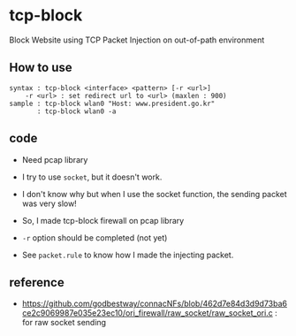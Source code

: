 # tcp-block
Block Website using TCP Packet Injection on out-of-path environment

## How to use
```
syntax : tcp-block <interface> <pattern> [-r <url>]
    -r <url> : set redirect url to <url> (maxlen : 900)
sample : tcp-block wlan0 "Host: www.president.go.kr"
       : tcp-block wlan0 -a
```

## code
* Need pcap library
* I try to use `socket`, but it doesn't work.
* I don't know why but when I use the socket function, the sending packet was very slow!
* So, I made tcp-block firewall on pcap library

* `-r` option should be completed (not yet)
* See `packet.rule` to know how I made the injecting packet.


## reference
* https://github.com/godbestway/connacNFs/blob/462d7e84d3d9d73ba6ce2c9069987e035e23ec10/ori_firewall/raw_socket/raw_socket_ori.c : for raw socket sending